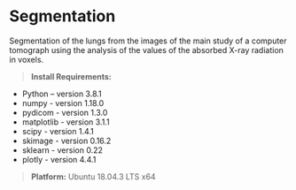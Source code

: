 # Segmentation
Segmentation of the lungs from the images of the main study of a computer tomograph using the analysis of the values of the absorbed X-ray radiation in voxels.

>**Install Requirements:** 
* Python – version 3.8.1
* numpy - version 1.18.0
* pydicom - version 1.3.0
* matplotlib - version 3.1.1
* scipy - version 1.4.1
* skimage - version 0.16.2
* sklearn - version 0.22
* plotly - version 4.4.1

>**Platform:**
Ubuntu 18.04.3 LTS x64 
